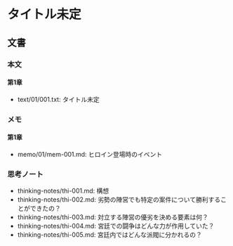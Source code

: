 # タイトル未定
## 文書
### 本文
#### 第1章
- text/01/001.txt: タイトル未定

### メモ
#### 第1章
- memo/01/mem-001.md: ヒロイン登場時のイベント

### 思考ノート
- thinking-notes/thi-001.md: 構想
- thinking-notes/thi-002.md: 劣勢の陣営でも特定の案件について勝利することができたの？
- thinking-notes/thi-003.md: 対立する陣営の優劣を決める要素は何？
- thinking-notes/thi-004.md: 宮廷での闘争はどんな力が作用していた？
- thinking-notes/thi-005.md: 宮廷内ではどんな派閥に分かれるの？
